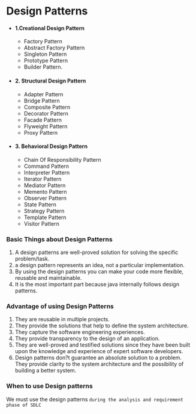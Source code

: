 # Design Patterns

- #### 1.Creational Design Pattern
    - Factory Pattern
    - Abstract Factory Pattern
    - Singleton Pattern
    - Prototype Pattern
    - Builder Pattern.
* #### 2. Structural Design Pattern
    - Adapter Pattern
    - Bridge Pattern
    - Composite Pattern
    - Decorator Pattern
    - Facade Pattern
    - Flyweight Pattern
    - Proxy Pattern
* #### 3. Behavioral Design Pattern
    - Chain Of Responsibility Pattern
    - Command Pattern
    - Interpreter Pattern
    - Iterator Pattern
    - Mediator Pattern
    - Memento Pattern
    - Observer Pattern
    - State Pattern
    - Strategy Pattern
    - Template Pattern
    - Visitor Pattern

### Basic Things about Design Patterns 
1. A design patterns are well-proved solution for solving the specific problem/task.
2. a design pattern represents an idea, not a particular implementation.
3. By using the design patterns you can make your code more flexible, reusable and maintainable.
4. It is the most important part because java internally follows design patterns.

### Advantage of using Design Patterns
1. They are reusable in multiple projects.
2. They provide the solutions that help to define the system architecture.
3. They capture the software engineering experiences.
4. They provide transparency to the design of an application.
5. They are well-proved and testified solutions since they have been built upon the knowledge and experience of expert software developers.
6. Design patterns don?t guarantee an absolute solution to a problem. They provide clarity to the system architecture and the possibility of building a better system.

### When to use Design patterns
   We must use the design patterns `during the analysis and requirement phase of SDLC`